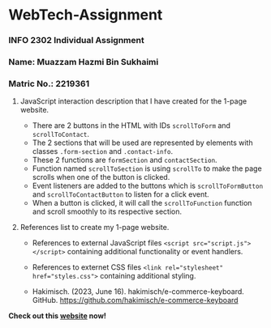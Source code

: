 # WebTech-Assignment
### INFO 2302 Individual Assignment
### Name: Muazzam Hazmi Bin Sukhaimi
### Matric No.: 2219361

1. JavaScript interaction description that I have created for the 1-page website.

   - There are 2 buttons in the HTML with IDs `scrollToForm` and `scrollToContact`.
   - The 2 sections that will be used are represented by elements with classes `.form-section` and `.contact-info`.
   - These 2 functions are `formSection` and `contactSection`.
   - Function named `scrollToSection` is using `scrollTo` to make the page scrolls when one of the button is clicked.
   - Event listeners are added to the buttons which is `scrollToFormButton` and `scrollToContactButton` to listen for a click event.
   - When a button is clicked, it will call the `scrollToFunction` function and scroll smoothly to its respective section.

1. References list to create my 1-page website.

   - References to external JavaScript files `<script src="script.js"></script>` containing additional functionality or event handlers.
   - References to externet CSS files `<link rel="stylesheet" href="styles.css">` containing additional styling.
  
   - Hakimisch. (2023, June 16). hakimisch/e-commerce-keyboard. GitHub. https://github.com/hakimisch/e-commerce-keyboard

**Check out this [website](https://zactsm.github.io/IIUM-RM1-Campaign/rm1campaign.html) now!**
